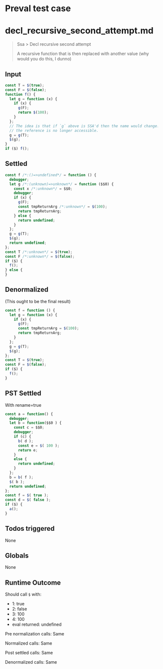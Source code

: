 # Preval test case

# decl_recursive_second_attempt.md

> Ssa > Decl recursive second attempt
>
> A recursive function that is then replaced with another value (why would you do this, I dunno)

## Input

`````js filename=intro
const T = $(true);
const F = $(false);
function f() {
  let g = function (x) {
    if (x) {
      g(F);
      return $(100);
    }
  };
  // The idea is that if `g` above is SSA'd then the name would change. But if the name changes then
  // the reference is no longer accessible.
  g = g(T);
  $(g);
}
if ($) f();
`````


## Settled


`````js filename=intro
const f /*:()=>undefined*/ = function () {
  debugger;
  let g /*:(unknown)=>unknown*/ = function ($$0) {
    const x /*:unknown*/ = $$0;
    debugger;
    if (x) {
      g(F);
      const tmpReturnArg /*:unknown*/ = $(100);
      return tmpReturnArg;
    } else {
      return undefined;
    }
  };
  g = g(T);
  $(g);
  return undefined;
};
const T /*:unknown*/ = $(true);
const F /*:unknown*/ = $(false);
if ($) {
  f();
} else {
}
`````


## Denormalized
(This ought to be the final result)

`````js filename=intro
const f = function () {
  let g = function (x) {
    if (x) {
      g(F);
      const tmpReturnArg = $(100);
      return tmpReturnArg;
    }
  };
  g = g(T);
  $(g);
};
const T = $(true);
const F = $(false);
if ($) {
  f();
}
`````


## PST Settled
With rename=true

`````js filename=intro
const a = function() {
  debugger;
  let b = function($$0 ) {
    const c = $$0;
    debugger;
    if (c) {
      b( d );
      const e = $( 100 );
      return e;
    }
    else {
      return undefined;
    }
  };
  b = b( f );
  $( b );
  return undefined;
};
const f = $( true );
const d = $( false );
if ($) {
  a();
}
`````


## Todos triggered


None


## Globals


None


## Runtime Outcome


Should call `$` with:
 - 1: true
 - 2: false
 - 3: 100
 - 4: 100
 - eval returned: undefined

Pre normalization calls: Same

Normalized calls: Same

Post settled calls: Same

Denormalized calls: Same
